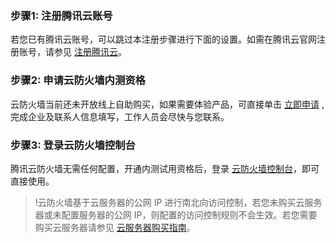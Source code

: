 
### 步骤1: 注册腾讯云账号
若您已有腾讯云账号，可以跳过本注册步骤进行下面的设置。如需在腾讯云官网注册账号，请参见 [注册腾讯云](https://cloud.tencent.com/document/product/378/17985)。
### 步骤2: 申请云防火墙内测资格
云防火墙当前还未开放线上自助购买，如果需要体验产品，可直接单击 [立即申请]( https://cloud.tencent.com/apply/p/6mqsuwiacdn) ,完成企业及联系人信息填写，工作人员会尽快与您联系。
### 步骤3: 登录云防火墙控制台
腾讯云防火墙无需任何配置，开通内测试用资格后，登录 [云防火墙控制台](https://console.cloud.tencent.com/cfw)，即可直接使用。
>!云防火墙基于云服务器的公网 IP 进行南北向访问控制，若您未购买云服务器或未配置服务器的公网 IP，则配置的访问控制规则不会生效。若您需要购买云服务器请参见 [云服务器购买指南](https://cloud.tencent.com/document/product/213/493)。
